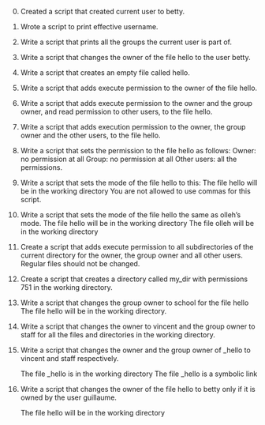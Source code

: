 0. Created a script that created current user to betty.
1. Wrote a script to print effective username.
2. Write a script that prints all the groups the current user is part of.
3. Write a script that changes the owner of the file hello to the user betty.
4. Write a script that creates an empty file called hello.
5. Write a script that adds execute permission to the owner of the file hello.
6. Write a script that adds execute permission to the owner and the group owner, and read permission to other users, to the file hello.
7. Write a script that adds execution permission to the owner, the group owner and the other users, to the file hello.
8. Write a script that sets the permission to the file hello as follows:
    Owner: no permission at all
    Group: no permission at all
    Other users: all the permissions.
9. Write a script that sets the mode of the file hello to this:
    The file hello will be in the working directory
    You are not allowed to use commas for this script.
10. Write a script that sets the mode of the file hello the same as olleh’s mode.
     The file hello will be in the working directory
     The file olleh will be in the working directory
11. Create a script that adds execute permission to all subdirectories of the current directory for the owner, the group owner and all other users. Regular files should not be changed.
12. Create a script that creates a directory called my_dir with permissions 751 in the working directory.
13. Write a script that changes the group owner to school for the file hello
    The file hello will be in the working directory.
14. Write a script that changes the owner to vincent and the group owner to staff for all the files and directories in the working directory.
15. Write a script that changes the owner and the group owner of _hello to vincent and staff respectively.

    The file _hello is in the working directory
    The file _hello is a symbolic link
16. Write a script that changes the owner of the file hello to betty only if it is owned by the user guillaume.

    The file hello will be in the working directory

